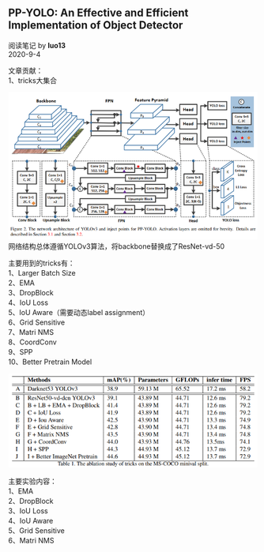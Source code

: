## PP-YOLO: An Effective and Efficient Implementation of Object Detector
阅读笔记 by **luo13**  
2020-9-4  

文章贡献：  
1、tricks大集合  

![ppyolo](../../../img/ppyolo/网络结构.png)  
网络结构总体遵循YOLOv3算法，将backbone替换成了ResNet-vd-50  

主要用到的tricks有：  
1、Larger Batch Size  
2、EMA  
3、DropBlock  
4、IoU Loss  
5、IoU Aware（需要动态label assignment）  
6、Grid Sensitive  
7、Matri NMS  
8、CoordConv  
9、SPP  
10、Better Pretrain Model  

![ppyolo](../../../img/ppyolo/消融实验.png)  

主要实验内容：  
1、EMA  
2、DropBlock  
3、IoU Loss  
4、IoU Aware  
5、Grid Sensitive  
6、Matri NMS  
